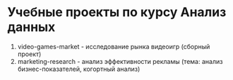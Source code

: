 # Учебные проекты по курсу Анализ данных
1. video-games-market - исследование рынка видеоигр (сборный проект)
2. marketing-research - анализ эффективности рекламы (тема: анализ бизнес-показателей, когортный анализ)
